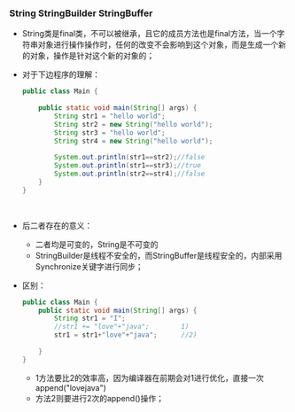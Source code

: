 ### String  StringBuilder  StringBuffer

- String类是final类，不可以被继承，且它的成员方法也是final方法，当一个字符串对象进行操作操作时，任何的改变不会影响到这个对象，而是生成一个新的对象，操作是针对这个新的对象的；

- 对于下边程序的理解：

  ~~~java
  public class Main {
           
      public static void main(String[] args) {
          String str1 = "hello world";
          String str2 = new String("hello world");
          String str3 = "hello world";
          String str4 = new String("hello world");
           
          System.out.println(str1==str2);//false
          System.out.println(str1==str3);//true
          System.out.println(str2==str4);//false
      }
  }
  ~~~

  ​

- 后二者存在的意义：

  - 二者均是可变的，String是不可变的
  - StringBuilder是线程不安全的，而StringBuffer是线程安全的，内部采用Synchronize关键字进行同步；

- 区别：

  ~~~java
  public class Main {
      public static void main(String[] args) {
          String str1 = "I";
          //str1 += "love"+"java";        1)
          str1 = str1+"love"+"java";      //2)
           
      }
  }
  ~~~

  - 1方法要比2的效率高，因为编译器在前期会对1进行优化，直接一次append("lovejava")
  - 方法2则要进行2次的append()操作；